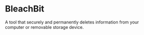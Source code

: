 [Title]: # (BleachBit)
[Order]: # (13.5)

# BleachBit

A tool that securely and permanently deletes information from your computer or removable storage device.

